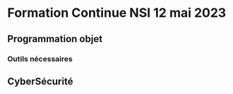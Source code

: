 # Formation Continue NSI 12 mai 2023

## Programmation objet
### Outils nécessaires

## CyberSécurité

